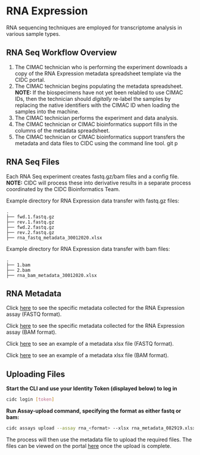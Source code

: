 # RNA Expression

RNA sequencing techniques are employed for transcriptome analysis in various sample types.

## RNA Seq Workflow Overview

1. The CIMAC technician who is performing the experiment downloads a copy of the RNA Expression metadata spreadsheet template via the CIDC portal.
2. The CIMAC technician begins populating the metadata spreadsheet. **NOTE:** If the biospecimens have not yet been relabled to use CIMAC IDs, then the technician should *digitally* re-label the samples by replacing the native identifiers with the CIMAC ID when loading the samples into the machine.
3. The CIMAC technician performs the experiment and data analysis.
4. The CIMAC technician or CIMAC bioinformatics support fills in the columns of the metadata spreadsheet.
5. The CIMAC technician or CIMAC bioinformatics support transfers the metadata and data files to CIDC using the command line tool.
git p
## RNA Seq Files

Each RNA Seq experiment creates fastq.gz/bam files and a config file. **NOTE:** CIDC will process these into derivative results in a separate process coordinated by the CIDC Bioinformatics Team. 

Example directory for RNA Expression data transfer with fastq.gz files:
```
.
├── fwd.1.fastq.gz
├── rev.1.fastq.gz
├── fwd.2.fastq.gz
├── rev.2.fastq.gz
├── rna_fastq_metadata_30012020.xlsx
```

Example directory for RNA Expression data transfer with bam files:
```
.
├── 1.bam
├── 2.bam
├── rna_bam_metadata_30012020.xlsx
```

## RNA Metadata


Click [here](https://cimac-cidc.github.io/cidc-schemas/docs/templates.metadata.rna_fastq_template.html) to see the specific metadata collected for the RNA Expression assay (FASTQ format).

Click [here](https://cimac-cidc.github.io/cidc-schemas/docs/templates.metadata.rna_bam_template.html) to see the specific metadata collected for the RNA Expression assay (BAM format).


Click [here](https://github.com/CIMAC-CIDC/cidc-schemas/blob/master/template_examples/rna_fastq_template.xlsx) to see an example of a metadata xlsx file (FASTQ format).

Click [here](https://github.com/CIMAC-CIDC/cidc-schemas/blob/master/template_examples/rna_bam_template.xlsx) to see an example of a metadata xlsx file (BAM format).

## Uploading Files

**Start the CLI and use your Identity Token (displayed below) to log in**
```bash
cidc login [token]
```

**Run Assay-upload command, specifying the format as either fastq or bam:**
```bash
cidc assays upload --assay rna_<format> --xlsx rna_metadata_082919.xlsx
```

The process will then use the metadata file to upload the required files. The files can be viewed on the portal [here](https://stagingportal.cimac-network.org/browse-files) once the upload is complete.
